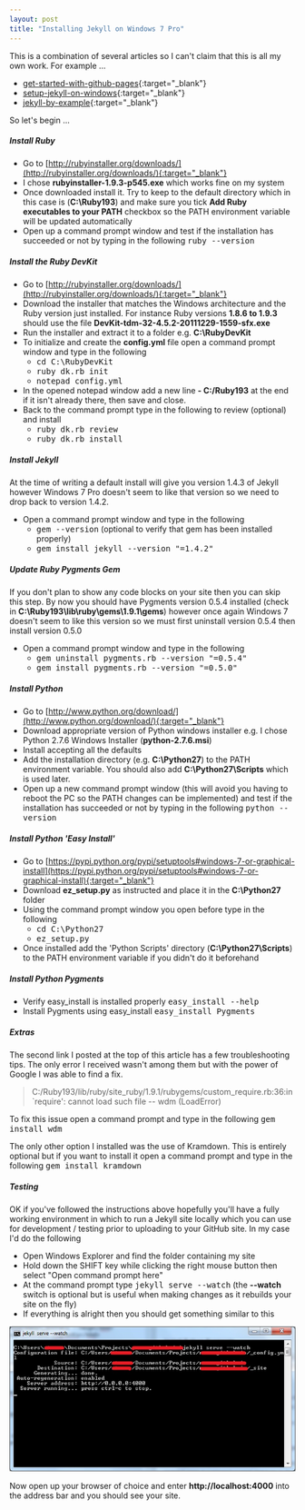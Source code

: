 ```yaml
---
layout: post
title: "Installing Jekyll on Windows 7 Pro"
---
```


This is a combination of several articles so I can't claim that this is all my own work. For example ...

* [get-started-with-github-pages](http://24ways.org/2013/get-started-with-github-pages/){:target="_blank"}
* [setup-jekyll-on-windows](http://yizeng.me/2013/05/10/setup-jekyll-on-windows/){:target="_blank"}
* [jekyll-by-example](https://learn.andrewmunsell.com/learn/jekyll-by-example/introduction){:target="_blank"}

So let's begin ...

##### Install Ruby

* Go to [http://rubyinstaller.org/downloads/](http://rubyinstaller.org/downloads/){:target="_blank"}
* I chose **rubyinstaller-1.9.3-p545.exe** which works fine on my system
* Once downloaded install it. Try to keep to the default directory which in this case is (**C:\Ruby193**) and make sure you tick **Add Ruby executables to your PATH** checkbox so the PATH environment variable will be updated automatically
* Open up a command prompt window and test if the installation has succeeded or not by typing in the following <kbd>ruby -\-version</kbd>

##### Install the Ruby DevKit

* Go to [http://rubyinstaller.org/downloads/](http://rubyinstaller.org/downloads/){:target="_blank"}
* Download the installer that matches the Windows architecture and the Ruby version just installed. For instance Ruby versions **1.8.6 to 1.9.3** should use the file **DevKit-tdm-32-4.5.2-20111229-1559-sfx.exe**
* Run the installer and extract it to a folder e.g. **C:\RubyDevKit**
* To initialize and create the **config.yml** file open a command prompt window and type in the following
    * <kbd>cd C:\RubyDevKit</kbd>
	* <kbd>ruby dk.rb init</kbd>
	* <kbd>notepad config.yml</kbd>
* In the opened notepad window add a new line **- C:/Ruby193** at the end if it isn't already there, then save and close.
* Back to the command prompt type in the following to review (optional) and install
	* <kbd>ruby dk.rb review</kbd>
	* <kbd>ruby dk.rb install</kbd>

##### Install Jekyll

At the time of writing a default install will give you version 1.4.3 of Jekyll however Windows 7 Pro doesn't seem to like that version so we need to drop back to version 1.4.2.

* Open a command prompt window and type in the following
	* <kbd>gem --version</kbd> (optional to verify that gem has been installed properly)
	* <kbd>gem install jekyll -\-version "=1.4.2"</kbd>

##### Update Ruby Pygments Gem

If you don't plan to show any code blocks on your site then you can skip this step. By now you should have Pygments version 0.5.4 installed (check in **C:\Ruby193\lib\ruby\gems\1.9.1\gems**) however once again Windows 7 doesn't seem to like this version so we must first uninstall version 0.5.4 then install version 0.5.0

* Open a command prompt window and type in the following
	* <kbd>gem uninstall pygments.rb -\-version "=0.5.4"</kbd>
	* <kbd>gem install pygments.rb -\-version "=0.5.0"</kbd>

##### Install Python

* Go to [http://www.python.org/download/](http://www.python.org/download/){:target="_blank"}
* Download appropriate version of Python windows installer e.g. I chose Python 2.7.6 Windows Installer (**python-2.7.6.msi**)
* Install accepting all the defaults
* Add the installation directory (e.g. **C:\Python27**) to the PATH environment variable. You should also add **C:\Python27\Scripts** which is used later.
* Open up a new command prompt window (this will avoid you having to reboot the PC so the PATH changes can be implemented) and test if the installation has succeeded or not by typing in the following <kbd>python -\-version</kbd>

##### Install Python 'Easy Install'

* Go to [https://pypi.python.org/pypi/setuptools#windows-7-or-graphical-install](https://pypi.python.org/pypi/setuptools#windows-7-or-graphical-install){:target="_blank"}
* Download **ez_setup.py** as instructed and place it in the **C:\Python27** folder
* Using the command prompt window you open before type in the following
	* <kbd>cd C:\Python27</kbd>
	* <kbd>ez_setup.py</kbd>
* Once installed add the 'Python Scripts' directory (**C:\Python27\Scripts**) to the PATH environment variable if you didn't do it beforehand

##### Install Python Pygments

* Verify easy\_install is installed properly <kbd>easy\_install -\-help</kbd>
* Install Pygments using easy\_install <kbd>easy\_install Pygments</kbd>

##### Extras

The second link I posted at the top of this article has a few troubleshooting tips. The only error I received wasn't among them but with the power of Google I was able to find a fix.

> C:/Ruby193/lib/ruby/site\_ruby/1.9.1/rubygems/custom\_require.rb:36:in `require':
cannot load such file -- wdm (LoadError)

To fix this issue open a command prompt and type in the following <kbd>gem install wdm</kbd>

The only other option I installed was the use of Kramdown. This is entirely optional but if you want to install it open a command prompt and type in the following <kbd>gem install kramdown</kbd>

##### Testing

OK if you've followed the instructions above hopefully you'll have a fully working environment in which to run a Jekyll site locally which you can use for development / testing prior to uploading to your GitHub site. In my case I'd do the following

* Open Windows Explorer and find the folder containing my site
* Hold down the SHIFT key while clicking the right mouse button then select "Open command prompt here"
* At the command prompt type <kbd>jekyll serve -\-watch</kbd> (the **-\-watch** switch is optional but is useful when making changes as it rebuilds your site on the fly)
* If everything is alright then you should get something similar to this

![Jekyll Command Prompt](/image/jekyll.jpg "Jekyll Command Prompt")

Now open up your browser of choice and enter **http://localhost:4000** into the address bar and you should see your site.



